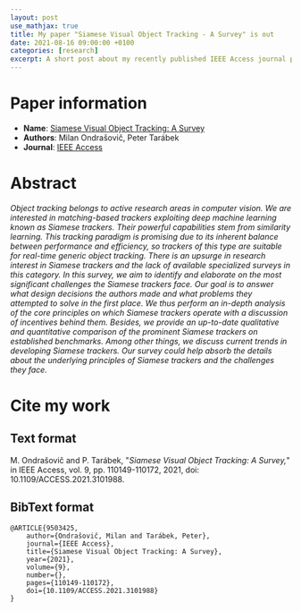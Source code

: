 ```yaml
---
layout: post
use_mathjax: true
title: My paper "Siamese Visual Object Tracking - A Survey" is out
date: 2021-08-16 09:00:00 +0100
categories: [research]
excerpt: A short post about my recently published IEEE Access journal paper.
---
```


# Paper information

* **Name**: [Siamese Visual Object Tracking: A Survey](https://ieeexplore.ieee.org/document/9503425)
* **Authors**: Milan Ondrašovič, Peter Tarábek
* **Journal**: [IEEE Access](https://ieeeaccess.ieee.org/)

# Abstract

*Object tracking belongs to active research areas in computer vision. We are interested in matching-based trackers exploiting deep machine learning known as Siamese trackers. Their powerful capabilities stem from similarity learning. This tracking paradigm is promising due to its inherent balance between performance and efficiency, so trackers of this type are suitable for real-time generic object tracking. There is an upsurge in research interest in Siamese trackers and the lack of available specialized surveys in this category. In this survey, we aim to identify and elaborate on the most significant challenges the Siamese trackers face. Our goal is to answer what design decisions the authors made and what problems they attempted to solve in the first place. We thus perform an in-depth analysis of the core principles on which Siamese trackers operate with a discussion of incentives behind them. Besides, we provide an up-to-date qualitative and quantitative comparison of the prominent Siamese trackers on established benchmarks. Among other things, we discuss current trends in developing Siamese trackers. Our survey could help absorb the details about the underlying principles of Siamese trackers and the challenges they face.*

# Cite my work

## Text format

M. Ondrašovič and P. Tarábek, "*Siamese Visual Object Tracking: A Survey,*" in IEEE Access, vol. 9, pp. 110149-110172, 2021, doi: 10.1109/ACCESS.2021.3101988.

## BibText format


```
@ARTICLE{9503425,
    author={Ondrašovič, Milan and Tarábek, Peter},
    journal={IEEE Access}, 
    title={Siamese Visual Object Tracking: A Survey}, 
    year={2021},
    volume={9},
    number={},
    pages={110149-110172},
    doi={10.1109/ACCESS.2021.3101988}
}
```
